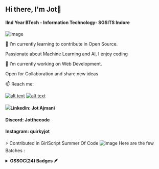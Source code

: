 ## Hi there, I'm Jot👋
#### IInd Year BTech - Information Technology- SGSITS Indore
![image](https://github.com/user-attachments/assets/3fb3c198-624c-4aa3-98c3-6316bbaec81e)



<p>🌱 I’m currently learning to contribute in Open Source.</p>
<p>Passionate about Machine Learning and AI, I enjoy coding</p>
<p>🔭 I’m currently working on Web Development.</p>
<p>Open for Collaboration and share new ideas</p>
<p>📫 Reach me:</p>
<!-- Please don't remove this: Grab your social icons from https://github.com/carlsednaoui/gitsocial -->

<!-- display the social media buttons in your README -->

[![alt text][1.1]][1]
[![alt text][2.1]][2]


<!-- links to social media icons -->
<!-- no need to change these -->

<!-- icons with padding -->

[1.1]: http://i.imgur.com/tXSoThF.png (twitter icon with padding)
[2.1]: http://i.imgur.com/P3YfQoD.png (facebook icon with padding)

<!-- links to your social media accounts -->
<!-- update these accordingly -->

[1]: http://www.twitter.com/quirkyjot
[2]: http://www.facebook.com/jotajmani


<!-- Please don't remove this: Grab your social icons from https://github.com/carlsednaoui/gitsocial -->
  <h4><img src="https://github.com/user-attachments/assets/7689d972-7c35-4059-9a5b-d1926b38491c" width="0.05%" height="auto">Linkedin: Jot Ajmani</h4>
  <h4>Discord: Jotthecode</h4>
  <h4>Instagram: quirkyjot</h4>

⚡ Contributed in GirlScript Summer Of Code
![image](https://github.com/user-attachments/assets/b9604832-3e7e-47e6-b34b-f7d5234dff14)
Here are the few Batches :
<details>	
 <summary><b>GSSOC(24) Badges 🪶</b></summary><br>

<div style='display:flex; align-items:center; gap: 10px;' align='center'><a href="https://gssoc.girlscript.tech/leaderboard">
<img src="https://raw.githubusercontent.com/GSSoC24/Postman-Challenge/main/docs/assets/Postman%20White.png" width="100px" height="100px" />
  <img src="https://raw.githubusercontent.com/GSSoC24/Postman-Challenge/main/docs/assets/1.png" width="100px" height="100px" />
  <img src="https://raw.githubusercontent.com/GSSoC24/Postman-Challenge/main/docs/assets/2.png" width="100px" height="100px" />
  <img src="https://raw.githubusercontent.com/GSSoC24/Postman-Challenge/main/docs/assets/3.png" width="100px" height="100px" />
  <img src="https://raw.githubusercontent.com/GSSoC24/Postman-Challenge/main/docs/assets/4.png" width="100px" height="100px" />
  <img src="https://raw.githubusercontent.com/GSSoC24/Postman-Challenge/main/docs/assets/5.png" width="100px" height="100px" />
  <img src="https://raw.githubusercontent.com/GSSoC24/Contributor/refs/heads/main/assets/Pull%20Expert.png" width="100px" height="100px" /></a>
</div>
</details>

<!--
**Jotthecode/Jotthecode** is a ✨ _special_ ✨ repository because its `README.md` (this file) appears on your GitHub profile.

Here are some ideas to get you started:

- 🔭 I’m currently working on ...
- 
- 👯 I’m looking to collaborate on ...
- 🤔 I’m looking for help with ...
- 💬 Ask me about ...
- 📫 How to reach me: ...
- 😄 Pronouns: ...
- ⚡ Fun fact: ...
-->
